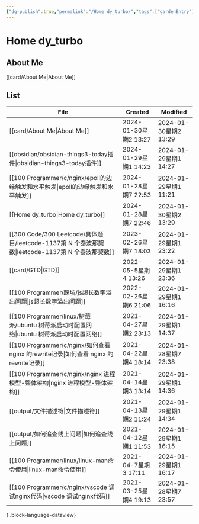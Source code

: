 ```yaml
---
{"dg-publish":true,"permalink":"/Home dy_turbo/","tags":["gardenEntry"],"noteIcon":"","created":"2024-01-28T22:46:43.745+08:00","updated":"2024-01-30T13:29:23.047+08:00"}
---
```



# Home dy_turbo

## About Me

[[card/About Me\|About Me]]

## List

| File                                                                               | Created             | Modified            |
| ---------------------------------------------------------------------------------- | ------------------- | ------------------- |
| [[card/About Me\|About Me]]                                                     | 2024-01-30星期2 13:27 | 2024-01-30星期2 13:29 |
| [[obsidian/obsidian-things3-today插件\|obsidian-things3-today插件]]                 | 2024-01-29星期1 14:23 | 2024-01-29星期1 14:27 |
| [[100 Programmer/c/nginx/epoll的边缘触发和水平触发\|epoll的边缘触发和水平触发]]                     | 2024-01-28星期7 22:53 | 2024-01-29星期1 11:21 |
| [[Home dy_turbo\|Home dy_turbo]]                                                | 2024-01-28星期7 22:46 | 2024-01-30星期2 13:29 |
| [[300 Code/300 Leetcode/具体题目/leetcode-1137第 N 个泰波那契数\|leetcode-1137第 N 个泰波那契数]] | 2023-02-26星期7 18:03 | 2024-01-29星期1 23:22 |
| [[card/GTD\|GTD]]                                                               | 2022-05-5星期4 13:26  | 2024-01-29星期1 23:36 |
| [[100 Programmer/踩坑/js超长数字溢出问题\|js超长数字溢出问题]]                                    | 2022-02-26星期6 21:06 | 2024-01-29星期1 16:16 |
| [[100 Programmer/linux/树莓派/ubuntu 树莓派启动时配置网络\|ubuntu 树莓派启动时配置网络]]               | 2021-04-27星期2 23:13 | 2024-01-29星期1 14:37 |
| [[100 Programmer/c/nginx/如何查看 nginx 的rewrite记录\|如何查看 nginx 的rewrite记录]]         | 2021-04-22星期4 18:14 | 2024-01-28星期7 23:38 |
| [[100 Programmer/c/nginx/nginx 进程模型-整体架构\|nginx 进程模型-整体架构]]                     | 2021-04-14星期3 13:14 | 2024-01-29星期1 14:36 |
| [[output/文件描述符\|文件描述符]]                                                         | 2021-04-13星期2 11:24 | 2024-01-29星期1 14:34 |
| [[output/如何追查线上问题\|如何追查线上问题]]                                                   | 2021-04-12星期1 11:53 | 2024-01-29星期1 16:15 |
| [[100 Programmer/linux/linux-man命令使用\|linux-man命令使用]]                           | 2021-04-7星期3 17:11  | 2024-01-29星期1 16:17 |
| [[100 Programmer/c/nginx/vscode 调试nginx代码\|vscode 调试nginx代码]]                   | 2021-03-25星期4 19:13 | 2024-01-28星期7 23:57 |

{ .block-language-dataview}